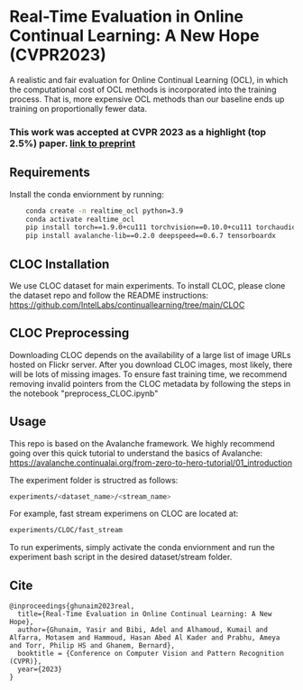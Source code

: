 # Real-Time Evaluation in Online Continual Learning: A New Hope (CVPR2023)
A realistic and fair evaluation for Online Continual Learning (OCL), in which the computational cost of OCL methods is incorporated into the training process. That is, more expensive OCL methods than our baseline ends up training on proportionally fewer data.

### This work was accepted at CVPR 2023 as a highlight (top 2.5%) paper. [link to preprint](https://arxiv.org/abs/2302.01047)

## Requirements
Install the conda enviornment by running: 
```bash
    conda create -n realtime_ocl python=3.9
    conda activate realtime_ocl
    pip install torch==1.9.0+cu111 torchvision==0.10.0+cu111 torchaudio==0.9.0 -f https://download.pytorch.org/whl/torch_stable.html
    pip install avalanche-lib==0.2.0 deepspeed==0.6.7 tensorboardx
```

## CLOC Installation
We use CLOC dataset for main experiments. To install CLOC, please clone the dataset repo and follow the README instructions: https://github.com/IntelLabs/continuallearning/tree/main/CLOC

## CLOC Preprocessing
Downloading CLOC depends on the availability of a large list of image URLs hosted on Flickr server. After you download CLOC images, most likely, there will be lots of missing images. To ensure fast training time, we recommend removing invalid pointers from the CLOC metadata by following the steps in the notebook "preprocess_CLOC.ipynb"

## Usage
This repo is based on the Avalanche framework. We highly recommend going over this quick tutorial to understand the basics of Avalanche:
https://avalanche.continualai.org/from-zero-to-hero-tutorial/01_introduction

The experiment folder is structred as follows:
```bash
experiments/<dataset_name>/<stream_name>
```

For example, fast stream experimens on CLOC are located at:
```bash
experiments/CLOC/fast_stream
```

To run experiments, simply activate the conda enviornment and run the experiment bash script in the desired dataset/stream folder.

## Cite
```
@inproceedings{ghunaim2023real,
  title={Real-Time Evaluation in Online Continual Learning: A New Hope},
  author={Ghunaim, Yasir and Bibi, Adel and Alhamoud, Kumail and Alfarra, Motasem and Hammoud, Hasan Abed Al Kader and Prabhu, Ameya and Torr, Philip HS and Ghanem, Bernard},
  booktitle = {Conference on Computer Vision and Pattern Recognition (CVPR)},
  year={2023}
}
```
